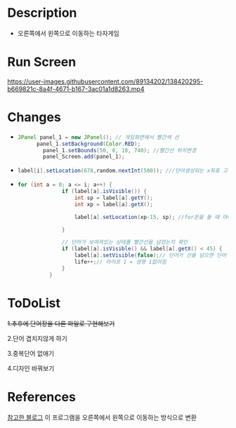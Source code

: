# Description
+ 오른쪽에서 왼쪽으로 이동하는 타자게임
# Run Screen

https://user-images.githubusercontent.com/89134202/138420295-b669821c-8a4f-4671-b167-3ac01a1d8263.mp4

# Changes
+ ```java
  JPanel panel_1 = new JPanel(); // 게임화면에서 빨간색 선
	  	panel_1.setBackground(Color.RED);
		  panel_1.setBounds(50, 0, 10, 740); //빨간선 위치변경
		  panel_Screen.add(panel_1);
  ```
+ ```java
  label[i].setLocation(678,random.nextInt(500)); ///단어생성되는 x좌표 고정  랜덤으로 y좌표 값 결정
  ```
+ ```java
  for (int a = 0; a <= i; a++) {
				if (label[a].isVisible()) {
					int sp = label[a].getY();
					int xp = label[a].getX();

					label[a].setLocation(xp-15, sp); //for문을 돌 때 마다 x좌표의 값이 줄어듦

				}

				// 단어가 보여져있는 상태롤 빨간선을 넘었는지 확인
				if (label[a].isVisible() && label[a].getX() < 45) {
					label[a].setVisible(false);// 단어가 선을 넘으면 단어 사라짐 
					life++;// 라이프 1 = 생명 1없어짐
				}
			}
   ```
# ToDoList
  ~~1.추후에 단어장을 다른 파일로 구현해보기~~

  2.단어 겹치지않게 하기 

  3.중복단어 없애기

  4.디자인 바꿔보기
# References
[참고한 블로그](https://m.blog.naver.com/huijins3l/220754490758) 이 프로그램을 오른쪽에서 왼쪽으로 이동하는 방식으로 변환
